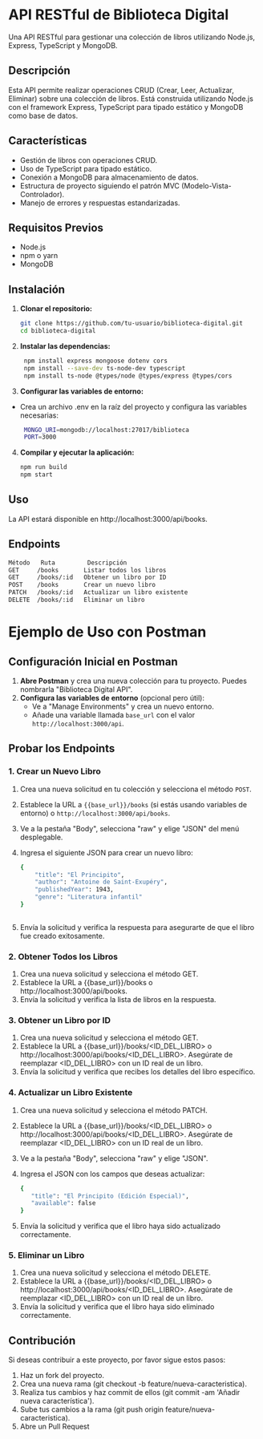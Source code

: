 # API RESTful de Biblioteca Digital

Una API RESTful para gestionar una colección de libros utilizando Node.js, Express, TypeScript y MongoDB.

## Descripción

Esta API permite realizar operaciones CRUD (Crear, Leer, Actualizar, Eliminar) sobre una colección de libros. Está construida utilizando Node.js con el framework Express, TypeScript para tipado estático y MongoDB como base de datos.

## Características

- Gestión de libros con operaciones CRUD.
- Uso de TypeScript para tipado estático.
- Conexión a MongoDB para almacenamiento de datos.
- Estructura de proyecto siguiendo el patrón MVC (Modelo-Vista-Controlador).
- Manejo de errores y respuestas estandarizadas.

## Requisitos Previos

- Node.js
- npm o yarn
- MongoDB

## Instalación

1. **Clonar el repositorio:**

   ```bash
   git clone https://github.com/tu-usuario/biblioteca-digital.git
   cd biblioteca-digital
   ```
2. **Instalar las dependencias:**

   ```bash
    npm install express mongoose dotenv cors
    npm install --save-dev ts-node-dev typescript
    npm install ts-node @types/node @types/express @types/cors
   ```

3. **Configurar las variables de entorno:**

- Crea un archivo .env en la raíz del proyecto y configura las variables necesarias:

   ```bash
    MONGO_URI=mongodb://localhost:27017/biblioteca
    PORT=3000
   ```

4. **Compilar y ejecutar la aplicación:**

   ```bash
   npm run build
   npm start
   ```

## Uso

La API estará disponible en http://localhost:3000/api/books.

## Endpoints

   ```bash
   Método	Ruta	     Descripción
   GET     /books       Listar todos los libros
   GET     /books/:id   Obtener un libro por ID
   POST    /books       Crear un nuevo libro
   PATCH   /books/:id   Actualizar un libro existente
   DELETE  /books/:id   Eliminar un libro
   ```

# Ejemplo de Uso con Postman

## Configuración Inicial en Postman

1. **Abre Postman** y crea una nueva colección para tu proyecto. Puedes nombrarla "Biblioteca Digital API".
2. **Configura las variables de entorno** (opcional pero útil):
   - Ve a "Manage Environments" y crea un nuevo entorno.
   - Añade una variable llamada `base_url` con el valor `http://localhost:3000/api`.

## Probar los Endpoints

### 1. Crear un Nuevo Libro

1. Crea una nueva solicitud en tu colección y selecciona el método `POST`.
2. Establece la URL a `{{base_url}}/books` (si estás usando variables de entorno) o `http://localhost:3000/api/books`.
3. Ve a la pestaña "Body", selecciona "raw" y elige "JSON" del menú desplegable.
4. Ingresa el siguiente JSON para crear un nuevo libro:

   ```bash
   {
       "title": "El Principito",
       "author": "Antoine de Saint-Exupéry",
       "publishedYear": 1943,
       "genre": "Literatura infantil"
   }
  
5. Envía la solicitud y verifica la respuesta para asegurarte de que el libro fue creado exitosamente.

### 2. Obtener Todos los Libros

1. Crea una nueva solicitud y selecciona el método GET.
2. Establece la URL a {{base_url}}/books o http://localhost:3000/api/books.
3. Envía la solicitud y verifica la lista de libros en la respuesta.

### 3. Obtener un Libro por ID

1. Crea una nueva solicitud y selecciona el método GET.
2. Establece la URL a {{base_url}}/books/<ID_DEL_LIBRO> o http://localhost:3000/api/books/<ID_DEL_LIBRO>. Asegúrate de reemplazar <ID_DEL_LIBRO> con un ID real de un libro.
3. Envía la solicitud y verifica que recibes los detalles del libro específico.

### 4. Actualizar un Libro Existente

1. Crea una nueva solicitud y selecciona el método PATCH.
2. Establece la URL a {{base_url}}/books/<ID_DEL_LIBRO> o http://localhost:3000/api/books/<ID_DEL_LIBRO>. Asegúrate de reemplazar <ID_DEL_LIBRO> con un ID real de un libro.
3. Ve a la pestaña "Body", selecciona "raw" y elige "JSON".
4. Ingresa el JSON con los campos que deseas actualizar:

   ```bash
   {
      "title": "El Principito (Edición Especial)",
      "available": false
   }
   ```
5. Envía la solicitud y verifica que el libro haya sido actualizado correctamente.

### 5. Eliminar un Libro
1. Crea una nueva solicitud y selecciona el método DELETE.
2. Establece la URL a {{base_url}}/books/<ID_DEL_LIBRO> o http://localhost:3000/api/books/<ID_DEL_LIBRO>. Asegúrate de reemplazar <ID_DEL_LIBRO> con un ID real de un libro.
4. Envía la solicitud y verifica que el libro haya sido eliminado correctamente.

## Contribución
Si deseas contribuir a este proyecto, por favor sigue estos pasos:

1. Haz un fork del proyecto.
2. Crea una nueva rama (git checkout -b feature/nueva-caracteristica).
3. Realiza tus cambios y haz commit de ellos (git commit -am 'Añadir nueva característica').
4. Sube tus cambios a la rama (git push origin feature/nueva-caracteristica).
5. Abre un Pull Request
